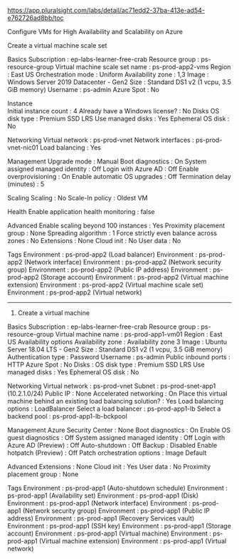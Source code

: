 

https://app.pluralsight.com/labs/detail/ac71edd2-37ba-413e-ad54-e762726ad8bb/toc

Configure VMs for High Availability and Scalability on Azure

Create a virtual machine scale set

Basics
Subscription	: ep-labs-learner-free-crab
Resource group 	: ps-resource-group
Virtual machine scale set name : ps-prod-app2-vms
Region 			: East US
Orchestration mode : Uniform
Availability zone  : 1,3
Image 			: Windows Server 2019 Datacenter - Gen2
Size 			: Standard DS1 v2 (1 vcpu, 3.5 GiB memory)
Username 		: ps-admin
Azure Spot 		: No

Instance 		
Initial instance count 	: 4
Already have a Windows license? : No
Disks
OS disk type : Premium SSD LRS
Use managed disks : Yes
Ephemeral OS disk : No

Networking
Virtual network : ps-prod-vnet
Network interfaces : ps-prod-vnet-nic01
Load balancing 	: Yes

Management
Upgrade mode : Manual
Boot diagnostics : On
System assigned managed identity : Off
Login with Azure AD : Off
Enable overprovisioning : On
Enable automatic OS upgrades : Off
Termination delay (minutes) : 5

Scaling
Scaling : No
Scale-In policy : Oldest VM

Health
Enable application health monitoring : false

Advanced
Enable scaling beyond 100 instances : Yes
Proximity placement group : None
Spreading algorithm : 1
Force strictly even balance across zones : No
Extensions : None
Cloud init : No
User data : No

Tags
Environment : ps-prod-app2 (Load balancer)
Environment : ps-prod-app2 (Network interface)
Environment : ps-prod-app2 (Network security group)
Environment : ps-prod-app2 (Public IP address)
Environment : ps-prod-app2 (Storage account)
Environment : ps-prod-app2 (Virtual machine extension)
Environment : ps-prod-app2 (Virtual machine scale set)
Environment : ps-prod-app2 (Virtual network)

------------------


1. Create a virtual machine


Basics
Subscription : ep-labs-learner-free-crab
Resource group : ps-resource-group
Virtual machine name : ps-prod-app1-vm01
Region : East US
Availability options
Availability zone : Availability zone 3
Image : Ubuntu Server 18.04 LTS - Gen2
Size : Standard DS1 v2 (1 vcpu, 3.5 GiB memory)
Authentication type : Password
Username : ps-admin
Public inbound ports : HTTP
Azure Spot : No
Disks : 
OS disk type : Premium SSD LRS
Use managed disks : Yes
Ephemeral OS disk : No

Networking
Virtual network : ps-prod-vnet
Subnet : ps-prod-snet-app1 (10.2.1.0/24)
Public IP : None
Accelerated networking : On
Place this virtual machine behind an existing load balancing solution? : Yes
Load balancing options : LoadBalancer
Select a load balancer : ps-prod-app1-lb
Select a backend pool : ps-prod-app1-lb-bckpool

Management
Azure Security Center : None
Boot diagnostics : On
Enable OS guest diagnostics : Off
System assigned managed identity : Off
Login with Azure AD (Preview) : Off
Auto-shutdown : Off
Backup : Disabled
Enable hotpatch (Preview) : Off
Patch orchestration options : Image Default

Advanced
Extensions : None
Cloud init : Yes
User data : No
Proximity placement group : None

Tags
Environment : ps-prod-app1 (Auto-shutdown schedule)
Environment : ps-prod-app1 (Availability set)
Environment : ps-prod-app1 (Disk)
Environment : ps-prod-app1 (Network interface)
Environment : ps-prod-app1 (Network security group)
Environment : ps-prod-app1 (Public IP address)
Environment : ps-prod-app1 (Recovery Services vault)
Environment : ps-prod-app1 (SSH key)
Environment : ps-prod-app1 (Storage account)
Environment : ps-prod-app1 (Virtual machine)
Environment : ps-prod-app1 (Virtual machine extension)
Environment : ps-prod-app1 (Virtual network)

